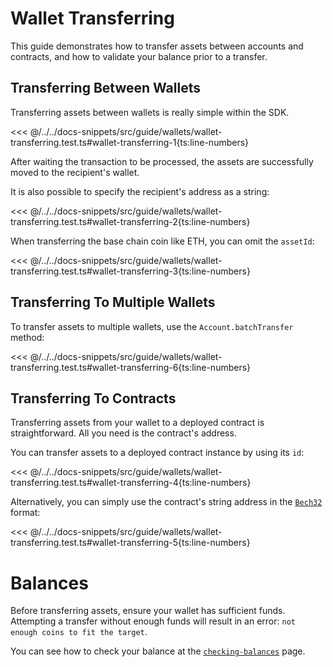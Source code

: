 # Wallet Transferring

This guide demonstrates how to transfer assets between accounts and contracts, and how to validate your balance prior to a transfer.

## Transferring Between Wallets

Transferring assets between wallets is really simple within the SDK.

<<< @/../../docs-snippets/src/guide/wallets/wallet-transferring.test.ts#wallet-transferring-1{ts:line-numbers}

After waiting the transaction to be processed, the assets are successfully moved to the recipient's wallet.

It is also possible to specify the recipient's address as a string:

<<< @/../../docs-snippets/src/guide/wallets/wallet-transferring.test.ts#wallet-transferring-2{ts:line-numbers}

When transferring the base chain coin like ETH, you can omit the `assetId`:

<<< @/../../docs-snippets/src/guide/wallets/wallet-transferring.test.ts#wallet-transferring-3{ts:line-numbers}

## Transferring To Multiple Wallets

To transfer assets to multiple wallets, use the `Account.batchTransfer` method:

<<< @/../../docs-snippets/src/guide/wallets/wallet-transferring.test.ts#wallet-transferring-6{ts:line-numbers}

## Transferring To Contracts

Transferring assets from your wallet to a deployed contract is straightforward. All you need is the contract's address.

You can transfer assets to a deployed contract instance by using its `id`:

<<< @/../../docs-snippets/src/guide/wallets/wallet-transferring.test.ts#wallet-transferring-4{ts:line-numbers}

Alternatively, you can simply use the contract's string address in the [`Bech32`](../types/bech32.md) format:

<<< @/../../docs-snippets/src/guide/wallets/wallet-transferring.test.ts#wallet-transferring-5{ts:line-numbers}

# Balances

Before transferring assets, ensure your wallet has sufficient funds. Attempting a transfer without enough funds will result in an error: `not enough coins to fit the target`.

You can see how to check your balance at the [`checking-balances`](./checking-balances.md) page.
